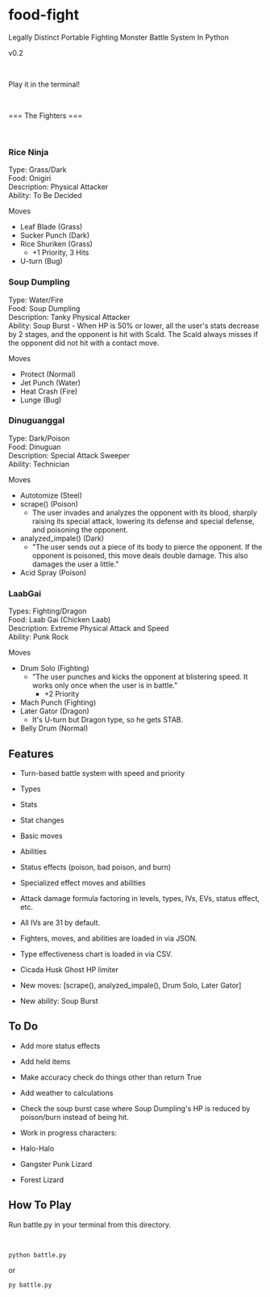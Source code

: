 # food-fight

Legally Distinct Portable Fighting Monster Battle System In Python

v0.2

<br>

Play it in the terminal!

<br>

=== The Fighters ===

<br>

<h3>Rice Ninja</h3>
Type: Grass/Dark
<br>Food: Onigiri
<br>Description: Physical Attacker
<br>Ability: To Be Decided

Moves

- Leaf Blade (Grass)
- Sucker Punch (Dark)
- Rice Shuriken (Grass)
	- +1 Priority, 3 Hits
- U-turn (Bug)

<h3>Soup Dumpling</h3>
Type: Water/Fire
<br>Food: Soup Dumpling
<br>Description: Tanky Physical Attacker
<br>Ability: Soup Burst - When HP is 50% or lower, all the user's stats decrease by 2 stages, and the opponent is hit with Scald. The Scald always misses if the opponent did not hit with a contact move.

Moves

- Protect (Normal)
- Jet Punch (Water)
- Heat Crash (Fire)
- Lunge (Bug)

<h3>Dinuguanggal</h3>
Type: Dark/Poison
<br>Food: Dinuguan
<br>Description: Special Attack Sweeper
<br>Ability: Technician

Moves

- Autotomize (Steel)
- scrape() (Poison)
	- The user invades and analyzes the opponent with its blood, sharply raising its special attack, lowering its defense and special defense, and poisoning the opponent.
- analyzed_impale() (Dark)
	- "The user sends out a piece of its body to pierce the opponent. If the opponent is poisoned, this move deals double damage. This also damages the user a little."
- Acid Spray (Poison)


<h3>LaabGai</h3>
Types: Fighting/Dragon
<br>Food: Laab Gai (Chicken Laab)
<br>Description: Extreme Physical Attack and Speed
<br>Ability: Punk Rock

Moves

- Drum Solo (Fighting)
	- "The user punches and kicks the opponent at blistering speed. It works only once when the user is in battle."
		- +2 Priority
- Mach Punch (Fighting)
- Later Gator (Dragon)
	- It's U-turn but Dragon type, so he gets STAB.
- Belly Drum (Normal)

## Features ##

- Turn-based battle system with speed and priority

- Types

- Stats

- Stat changes

- Basic moves

- Abilities

- Status effects (poison, bad poison, and burn)

- Specialized effect moves and abilities

- Attack damage formula factoring in levels, types, IVs, EVs, status effect, etc.

- All IVs are 31 by default.

- Fighters, moves, and abilities are loaded in via JSON.

- Type effectiveness chart is loaded in via CSV.

- Cicada Husk Ghost HP limiter

- New moves: [scrape(), analyzed_impale(), Drum Solo, Later Gator]

- New ability: Soup Burst

  

## To Do ##

- Add more status effects

- Add held items

- Make accuracy check do things other than return True

- Add weather to calculations
- Check the soup burst case where Soup Dumpling's HP is reduced by poison/burn instead of being hit. 

- Work in progress characters:

- Halo-Halo

- Gangster Punk Lizard

- Forest Lizard

  

## How To Play ##

Run battle.py in your terminal from this directory.

<br>

`python battle.py`

or

`py battle.py`